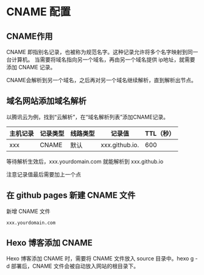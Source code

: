 ﻿# CNAME 配置

## CNAME作用

CNAME 即指别名记录，也被称为规范名字。这种记录允许将多个名字映射到同一台计算机。 当需要将域名指向另一个域名，再由另一个域名提供 ip地址，就需要添加 CNAME 记录。

CNAME会解析到另一个域名，之后再对另一个域名继续解析，直到解析出节点。

## 域名网站添加域名解析

以腾讯云为例，找到“云解析”，在“域名解析列表”添加CNAME记录。

| 主机记录 | 记录类型 | 线路类型 | 记录值 | TTL（秒）|
| ------ | ------ | ------ | ------ | ------ |
| xxx | CNAME | 默认 | xxx.github.io. | 600 |

等待解析生效后，xxx.yourdomain.com 就能解析到 xxx.github.io

注意记录值最后需要加上一个点

## 在 github pages 新建 CNAME 文件

新增 CNAME 文件

```
xxx.yourdomain.com
```

## Hexo 博客添加 CNAME

Hexo 博客添加 CNAME 时，需要将 CNAME 文件放入 source 目录中。hexo g -d 部署后，CNAME 文件会被自动放入网站的根目录下。




